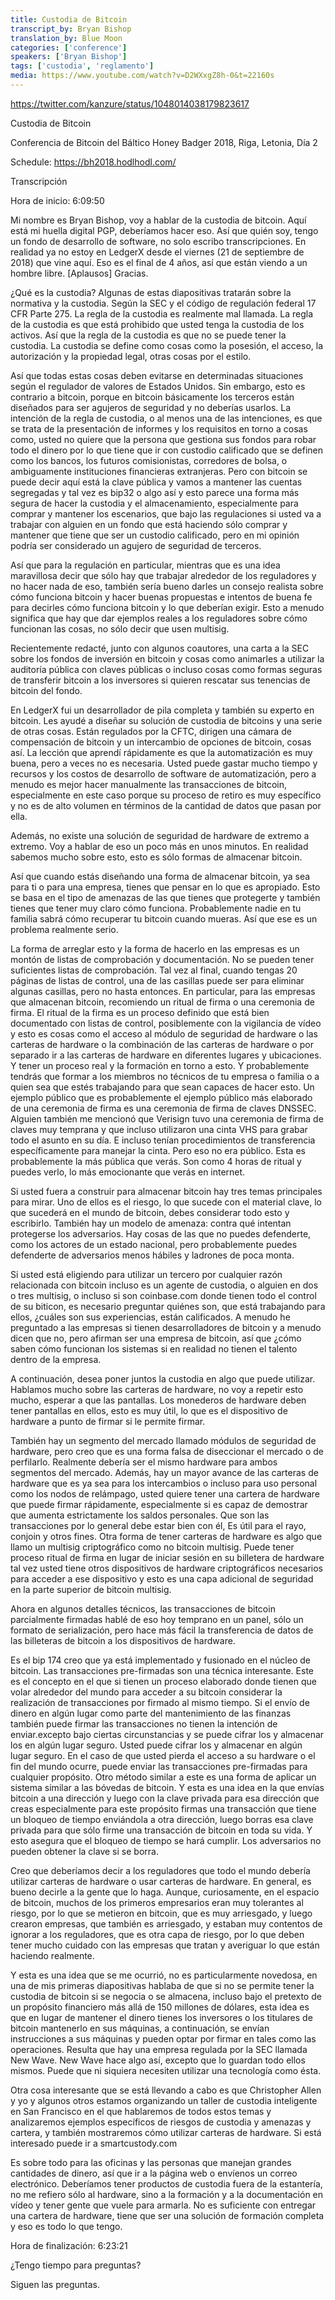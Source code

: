 ```yaml
---
title: Custodia de Bitcoin 
transcript_by: Bryan Bishop
translation_by: Blue Moon
categories: ['conference']
speakers: ['Bryan Bishop']
tags: ['custodia', 'reglamento']
media: https://www.youtube.com/watch?v=D2WXxgZ8h-0&t=22160s
---
```


<https://twitter.com/kanzure/status/1048014038179823617>

Custodia de Bitcoin

Conferencia de Bitcoin del Báltico Honey Badger 2018, Riga, Letonia, Día 2

Schedule: https://bh2018.hodlhodl.com/

Transcripción

Hora de inicio:  6:09:50

Mi nombre es Bryan Bishop, voy a hablar de la custodia de bitcoin. Aquí está mi huella digital PGP, deberíamos hacer eso. Así que quién soy, tengo un fondo de desarrollo de software, no solo escribo transcripciones. En realidad ya no estoy en LedgerX desde el viernes (21 de septiembre de 2018) que vine aquí.  Eso es el final de 4 años, así que están viendo a un hombre libre. [Aplausos] Gracias.

¿Qué es la custodia? Algunas de estas diapositivas tratarán sobre la normativa y la custodia. Según la SEC y el código de regulación federal 17 CFR Parte 275. La regla de la custodia es realmente mal llamada. La regla de la custodia es que está prohibido que usted tenga la custodia de los activos. Así que la regla de la custodia es que no se puede tener la custodia. La custodia se define como cosas como la posesión, el acceso, la autorización y la propiedad legal, otras cosas por el estilo.

Así que todas estas cosas deben evitarse en determinadas situaciones según el regulador de valores de Estados Unidos.  Sin embargo, esto es contrario a bitcoin, porque en bitcoin básicamente los terceros están diseñados para ser agujeros de seguridad y no deberías usarlos. La intención de la regla de custodia, o al menos una de las intenciones, es que se trata de la presentación de informes y los requisitos en torno a cosas como, usted no quiere que la persona que gestiona sus fondos para robar todo el dinero por lo que tiene que ir con custodio calificado que se definen como los bancos, los futuros comisionistas, corredores de bolsa, o ambiguamente instituciones financieras extranjeras. Pero con bitcoin se puede decir aquí está la clave pública y vamos a mantener las cuentas segregadas y tal vez es bip32 o algo así y esto parece una forma más segura de hacer la custodia y el almacenamiento, especialmente para comprar y mantener los escenarios, que bajo las regulaciones si usted va a trabajar con alguien en un fondo que está haciendo sólo comprar y mantener que tiene que ser un custodio calificado, pero en mi opinión podría ser considerado un agujero de seguridad de terceros.

Así que para la regulación en particular, mientras que es una idea maravillosa decir que sólo hay que trabajar alrededor de los reguladores y no hacer nada de eso, también sería bueno darles un consejo realista sobre cómo funciona bitcoin y hacer buenas propuestas e intentos de buena fe para decirles cómo funciona bitcoin y lo que deberían exigir. Esto a menudo significa que hay que dar ejemplos reales a los reguladores sobre cómo funcionan las cosas, no sólo decir que usen multisig.

Recientemente redacté, junto con algunos coautores, una carta a la SEC sobre los fondos de inversión en bitcoin y cosas como animarles a utilizar la auditoría pública con claves públicas o incluso cosas como formas seguras de transferir bitcoin a los inversores si quieren rescatar sus tenencias de bitcoin del fondo.

En LedgerX fui un desarrollador de pila completa y también su experto en bitcoin. Les ayudé a diseñar su solución de custodia de bitcoins y una serie de otras cosas.  Están regulados por la CFTC, dirigen una cámara de compensación de bitcoin y un intercambio de opciones de bitcoin, cosas así.  La lección que aprendí rápidamente es que la automatización es muy buena, pero a veces no es necesaria. Usted puede gastar mucho tiempo y recursos y los costos de desarrollo de software de automatización, pero a menudo es mejor hacer manualmente las transacciones de bitcoin, especialmente en este caso porque su proceso de retiro es muy específico y no es de alto volumen en términos de la cantidad de datos que pasan por ella.

Además, no existe una solución de seguridad de hardware de extremo a extremo. Voy a hablar de eso un poco más en unos minutos. En realidad sabemos mucho sobre esto, esto es sólo formas de almacenar bitcoin.

Así que cuando estás diseñando una forma de almacenar bitcoin, ya sea para ti o para una empresa, tienes que pensar en lo que es apropiado. Esto se basa en el tipo de amenazas de las que tienes que protegerte y también tienes que tener muy claro cómo funciona. Probablemente nadie en tu familia sabrá cómo recuperar tu bitcoin cuando mueras.  Así que ese es un problema realmente serio.

La forma de arreglar esto y la forma de hacerlo en las empresas es un montón de listas de comprobación y documentación. No se pueden tener suficientes listas de comprobación. Tal vez al final, cuando tengas 20 páginas de listas de control, una de las casillas puede ser para eliminar algunas casillas, pero no hasta entonces.
En particular, para las empresas que almacenan bitcoin, recomiendo un ritual de firma o una ceremonia de firma. El ritual de la firma es un proceso definido que está bien documentado con listas de control, posiblemente con la vigilancia de vídeo y esto es cosas como el acceso al módulo de seguridad de hardware o las carteras de hardware o la combinación de las carteras de hardware o por separado ir a las carteras de hardware en diferentes lugares y ubicaciones.  Y tener un proceso real y la formación en torno a esto. Y probablemente tendrás que formar a los miembros no técnicos de tu empresa o familia o a quien sea que estés trabajando para que sean capaces de hacer esto. Un ejemplo público que es probablemente el ejemplo público más elaborado de una ceremonia de firma es una ceremonia de firma de claves DNSSEC.  Alguien también me mencionó que Verisign tuvo una ceremonia de firma de claves muy temprana y que incluso utilizaron una cinta VHS para grabar todo el asunto en su día. E incluso tenían procedimientos de transferencia específicamente para manejar la cinta. Pero eso no era público. Esta es probablemente la más pública que verás. Son como 4 horas de ritual y puedes verlo, lo más emocionante que verás en internet.

Si usted fuera a construir para almacenar bitcoin hay tres temas principales para mirar. Uno de ellos es el riesgo, lo que sucede con el material clave, lo que sucederá en el mundo de bitcoin, debes considerar todo esto y escribirlo. También hay un modelo de amenaza: contra qué intentan protegerse los adversarios. Hay cosas de las que no puedes defenderte, como los actores de un estado nacional, pero probablemente puedes defenderte de adversarios menos hábiles y ladrones de poca monta.

Si usted está eligiendo para utilizar un tercero por cualquier razón relacionada con bitcoin incluso es un agente de custodia, o alguien en dos o tres multisig, o incluso si son coinbase.com donde tienen todo el control de su biticon, es necesario preguntar quiénes son, que está trabajando para ellos, ¿cuáles son sus experiencias, están calificados. A menudo he preguntado a las empresas si tienen desarrolladores de bitcoin y a menudo dicen que no, pero afirman ser una empresa de bitcoin, así que ¿cómo saben cómo funcionan los sistemas si en realidad no tienen el talento dentro de la empresa.

A continuación, desea poner juntos la custodia en algo que puede utilizar. Hablamos mucho sobre las carteras de hardware, no voy a repetir esto mucho, esperar a que las pantallas. Los monederos de hardware deben tener pantallas en ellos, esto es muy útil, lo que es el dispositivo de hardware a punto de firmar si le permite firmar.

También hay un segmento del mercado llamado módulos de seguridad de hardware, pero creo que es una forma falsa de diseccionar el mercado o de perfilarlo.  Realmente debería ser el mismo hardware para ambos segmentos del mercado. Además, hay un mayor avance de las carteras de hardware que es ya sea para los intercambios o incluso para uso personal como los nodos de relámpago, usted quiere tener una cartera de hardware que puede firmar rápidamente, especialmente si es capaz de demostrar que aumenta estrictamente los saldos personales. Que son las transacciones por lo general debe estar bien con él, Es útil para el rayo, conjoin y otros fines. Otra forma de tener carteras de hardware es algo que llamo un multisig criptográfico como no bitcoin multisig. Puede tener proceso ritual de firma en lugar de iniciar sesión en su billetera de hardware tal vez usted tiene otros dispositivos de hardware criptográficos necesarios para acceder a ese dispositivo y esto es una capa adicional de seguridad en la parte superior de bitcoin multisig.

Ahora en algunos detalles técnicos, las transacciones de bitcoin parcialmente firmadas hablé de eso hoy temprano en un panel, sólo un formato de serialización, pero hace más fácil la transferencia de datos de las billeteras de bitcoin a los dispositivos de hardware.

Es el bip 174 creo que ya está implementado y fusionado en el núcleo de bitcoin. Las transacciones pre-firmadas son una técnica interesante. Este es el concepto en el que si tienen un proceso elaborado donde tienen que volar alrededor del mundo para acceder a su bitcoin considerar la realización de transacciones por firmado al mismo tiempo. Si el envío de dinero en algún lugar como parte del mantenimiento de las finanzas también puede firmar las transacciones no tienen la intención de enviar.excepto bajo ciertas circunstancias y se puede cifrar los y almacenar los en algún lugar seguro. Usted puede cifrar los y almacenar en algún lugar seguro. En el caso de que usted pierda el acceso a su hardware o el fin del mundo ocurre, puede enviar las transacciones pre-firmadas para cualquier propósito.  Otro método similar a este es una forma de aplicar un sistema similar a las bóvedas de bitcoin. Y esta es una idea en la que envías bitcoin a una dirección y luego con la clave privada para esa dirección que creas especialmente para este propósito firmas una transacción que tiene un bloqueo de tiempo enviándola a otra dirección, luego borras esa clave privada para que sólo firme una transacción de bitcoin en toda su vida. Y esto asegura que el bloqueo de tiempo se hará cumplir. Los adversarios no pueden obtener la clave si se borra.

Creo que deberíamos decir a los reguladores que todo el mundo debería utilizar carteras de hardware o usar carteras de hardware. En general, es bueno decirle a la gente que lo haga. Aunque, curiosamente, en el espacio de bitcoin, muchos de los primeros empresarios eran muy tolerantes al riesgo, por lo que se metieron en bitcoin, que es muy arriesgado, y luego crearon empresas, que también es arriesgado, y estaban muy contentos de ignorar a los reguladores, que es otra capa de riesgo, por lo que deben tener mucho cuidado con las empresas que tratan y averiguar lo que están haciendo realmente.

Y esta es una idea que se me ocurrió, no es particularmente novedosa, en una de mis primeras diapositivas hablaba de que si no se permite tener la custodia de bitcoin si se negocia o se almacena, incluso bajo el pretexto de un propósito financiero más allá de 150 millones de dólares, esta idea es que en lugar de mantener el dinero tienes los inversores o los titulares de bitcoin mantenerlo en sus máquinas, a continuación, se envían instrucciones a sus máquinas y pueden optar por firmar en tales como las operaciones. Resulta que hay una empresa regulada por la SEC llamada New Wave. New Wave hace algo así, excepto que lo guardan todo ellos mismos. Puede que ni siquiera necesiten utilizar una tecnología como ésta.

Otra cosa interesante que se está llevando a cabo es que Christopher Allen y yo y algunos otros estamos organizando un taller de custodia inteligente en San Francisco en el que hablaremos de todos estos temas y analizaremos ejemplos específicos de riesgos de custodia y amenazas y cartera, y también mostraremos cómo utilizar carteras de hardware. Si está interesado puede ir a smartcustody.com

Es sobre todo para las oficinas y las personas que manejan grandes cantidades de dinero, así que ir a la página web o envíenos un correo electrónico.  Deberíamos tener productos de custodia fuera de la estantería, no me refiero sólo al hardware, sino a la formación y a la documentación en vídeo y tener gente que vuele para armarla. No es suficiente con entregar una cartera de hardware, tiene que ser una solución de formación completa y eso es todo lo que tengo.

Hora de finalización: 6:23:21

¿Tengo tiempo para preguntas?

Siguen las preguntas.
